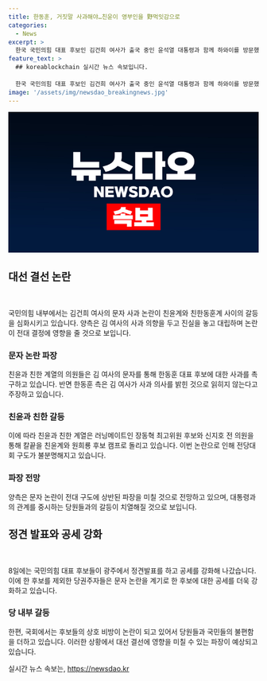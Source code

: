 ```yaml
---
title: 한동훈, 거짓말 사과해야…친윤이 영부인을 野먹잇감으로
categories:
  - News
excerpt: >
  한국 국민의힘 대표 후보인 김건희 여사가 출국 중인 윤석열 대통령과 함께 하와이를 방문했으며, 지난 1월 보낸 문자 공개로 친윤(윤석열 지지자)과 친한(한동훈 지지자)계의 갈등이 불거지고 있다. 논란의 중심에 있는 김 여사의 문자에 대해 양측은 사과 의향을 두고 격론 중이며, 이에 대한 각종 주장과 비난이 이어지고 있다. 해당 논란은 국민의힘이 진행 중인 전당대회에 영향을 미칠 가능성이 있으며, 이에 대한 양측의 예상은 상반된다. 후보들은 서로를 비방하며 구체적인 정책 발표보다 당대표 선출에 집중하는 상황이다.
feature_text: >
  ## koreablockchain 실시간 뉴스 속보입니다.

  한국 국민의힘 대표 후보인 김건희 여사가 출국 중인 윤석열 대통령과 함께 하와이를 방문했으며, 지난 1월 보낸 문자 공개로 친윤(윤석열 지지자)과 친한(한동훈 지지자)계의 갈등이 불거지고 있다. 논란의 중심에 있는 김 여사의 문자에 대해 양측은 사과 의향을 두고 격론 중이며, 이에 대한 각종 주장과 비난이 이어지고 있다. 해당 논란은 국민의힘이 진행 중인 전당대회에 영향을 미칠 가능성이 있으며, 이에 대한 양측의 예상은 상반된다. 후보들은 서로를 비방하며 구체적인 정책 발표보다 당대표 선출에 집중하는 상황이다.
image: '/assets/img/newsdao_breakingnews.jpg'
---
```


<p><img src="/assets/img/newsdao_breakingnews.jpg" alt="koreablockchain 속보" /></p>

<h2 data-ke-size="size26">대선 결선 논란</h2>

<p data-ke-size="size16">&nbsp;</p>

<p>국민의힘 내부에서는 김건희 여사의 문자 사과 논란이 친윤계와 친한동훈계 사이의 갈등을 심화시키고 있습니다. 양측은 김 여사의 사과 의향을 두고 진실을 놓고 대립하며 논란이 전대 결정에 영향을 줄 것으로 보입니다.</p>

<h3>문자 논란 파장</h3>

<p data-ke-size="size16">친윤과 친한 계열의 의원들은 김 여사의 문자를 통해 한동훈 대표 후보에 대한 사과를 촉구하고 있습니다. 반면 한동훈 측은 김 여사가 사과 의사를 밝힌 것으로 읽히지 않는다고 주장하고 있습니다.</p>

<h3>친윤과 친한 갈등</h3>

<p data-ke-size="size16">이에 따라 친윤과 친한 계열은 러닝메이트인 장동혁 최고위원 후보와 신지호 전 의원을 통해 칼끝을 친윤계와 원희룡 후보 캠프로 돌리고 있습니다. 이번 논란으로 인해 전당대회 구도가 불분명해지고 있습니다.</p>

<h3>파장 전망</h3>

<p data-ke-size="size16">양측은 문자 논란이 전대 구도에 상반된 파장을 미칠 것으로 전망하고 있으며, 대통령과의 관계를 중시하는 당원들과의 갈등이 치열해질 것으로 보입니다.</p>

<h2 data-ke-size="size26">정견 발표와 공세 강화</h2>

<p data-ke-size="size16">&nbsp;</p>

<p>8일에는 국민의힘 대표 후보들이 광주에서 정견발표를 하고 공세를 강화해 나갔습니다. 이에 한 후보를 제외한 당권주자들은 문자 논란을 계기로 한 후보에 대한 공세를 더욱 강화하고 있습니다.</p>

<h3>당 내부 갈등</h3>

<p data-ke-size="size16">한편, 국회에서는 후보들의 상호 비방이 논란이 되고 있어서 당원들과 국민들의 불편함을 더하고 있습니다. 이러한 상황에서 대선 결선에 영향을 미칠 수 있는 파장이 예상되고 있습니다.</p>
실시간 뉴스 속보는, <a href="https://newsdao.kr" rel="dofollow">https://newsdao.kr</a>


